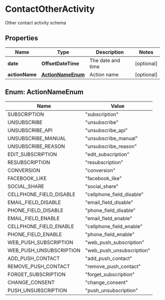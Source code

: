 

# ContactOtherActivity

Other contact activity schema

## Properties

| Name | Type | Description | Notes |
|------------ | ------------- | ------------- | -------------|
|**date** | **OffsetDateTime** | The date and time |  [optional] |
|**actionName** | [**ActionNameEnum**](#ActionNameEnum) | Action name |  [optional] |



## Enum: ActionNameEnum

| Name | Value |
|---- | -----|
| SUBSCRIPTION | &quot;subscription&quot; |
| UNSUBSCRIBE | &quot;unsubscribe&quot; |
| UNSUBSCRIBE_API | &quot;unsubscribe_api&quot; |
| UNSUBSCRIBE_MANUAL | &quot;unsubscribe_manual&quot; |
| UNSUBSCRIBE_REASON | &quot;unsubscribe_reason&quot; |
| EDIT_SUBSCRIPTION | &quot;edit_subscription&quot; |
| RESUBSCRIPTION | &quot;resubscription&quot; |
| CONVERSION | &quot;conversion&quot; |
| FACEBOOK_LIKE | &quot;facebook_like&quot; |
| SOCIAL_SHARE | &quot;social_share&quot; |
| CELLPHONE_FIELD_DISABLE | &quot;cellphone_field_disable&quot; |
| EMAIL_FIELD_DISABLE | &quot;email_field_disable&quot; |
| PHONE_FIELD_DISABLE | &quot;phone_field_disable&quot; |
| EMAIL_FIELD_ENABLE | &quot;email_field_enable&quot; |
| CELLPHONE_FIELD_ENABLE | &quot;cellphone_field_enable&quot; |
| PHONE_FIELD_ENABLE | &quot;phone_field_enable&quot; |
| WEB_PUSH_SUBSCRIPTION | &quot;web_push_subscription&quot; |
| WEB_PUSH_UNSUBSCRIPTION | &quot;web_push_unsubscription&quot; |
| ADD_PUSH_CONTACT | &quot;add_push_contact&quot; |
| REMOVE_PUSH_CONTACT | &quot;remove_push_contact&quot; |
| FORGET_SUBSCRIPTION | &quot;forget_subscription&quot; |
| CHANGE_CONSENT | &quot;change_consent&quot; |
| PUSH_UNSUBSCRIPTION | &quot;push_unsubscription&quot; |



